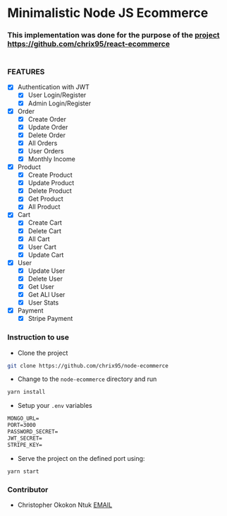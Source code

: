 # Minimalistic Node JS Ecommerce

### This implementation was done for the purpose of the [project](https://github.com/chrix95/react-ecommerce) <br>https://github.com/chrix95/react-ecommerce<br><br>

### FEATURES
- [x] Authentication with JWT
    - [x] User Login/Register
    - [x] Admin Login/Register
- [x] Order
    - [x] Create Order
    - [x] Update Order
    - [x] Delete Order
    - [x] All Orders
    - [x] User Orders
    - [x] Monthly Income
- [x] Product
    - [x] Create Product
    - [x] Update Product
    - [x] Delete Product
    - [x] Get Product
    - [x] All Product
- [x] Cart
    - [x] Create Cart
    - [x] Delete Cart
    - [x] All Cart
    - [x] User Cart
    - [x] Update Cart
- [x] User
    - [x] Update User
    - [x] Delete User
    - [x] Get User
    - [x] Get ALl User
    - [x] User Stats 
- [x] Payment
    - [x] Stripe Payment
### Instruction to use
- Clone the project 
``` bash
git clone https://github.com/chrix95/node-ecommerce
```
- Change to the `node-ecommerce` directory and run 
``` bash
yarn install
```
- Setup your `.env` variables
``` txt
MONGO_URL=
PORT=3000
PASSWORD_SECRET=
JWT_SECRET=
STRIPE_KEY=
```
- Serve the project on the defined port using:
```bash
yarn start
```
### Contributor
- Christopher Okokon Ntuk [EMAIL](engchris95@gmail.com)